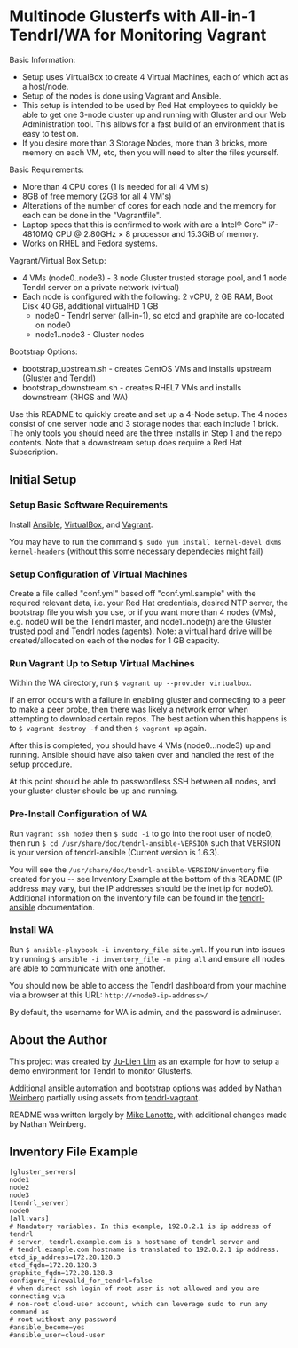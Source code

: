 # Multinode Glusterfs with All-in-1 Tendrl/WA for Monitoring Vagrant 

Basic Information:
* Setup uses VirtualBox to create 4 Virtual Machines, each of which act as a host/node.
* Setup of the nodes is done using Vagrant and Ansible. 
* This setup is intended to be used by Red Hat employees to quickly be able to get one 3-node cluster up and running with Gluster and our Web Administration tool. This allows for a fast build of an environment that is easy to test on. 
* If you desire more than 3 Storage Nodes, more than 3 bricks, more memory on each VM, etc, then you will need to alter the files yourself. 

Basic Requirements: 
* More than 4 CPU cores (1 is needed for all 4 VM's)
* 8GB of free memory (2GB for all 4 VM's)
* Alterations of the number of cores for each node and the memory for each can be done in the "Vagrantfile". 
* Laptop specs that this is confirmed to work with are a Intel® Core™ i7-4810MQ CPU @ 2.80GHz × 8 processor and 15.3GiB of memory. 
* Works on RHEL and Fedora systems.

Vagrant/Virtual Box Setup:
* 4 VMs (node0..node3) - 3 node Gluster trusted storage pool, and 1 node Tendrl server on a private network (virtual)
* Each node is configured with the following: 2 vCPU, 2 GB RAM, Boot Disk 40 GB, additional virtualHD 1 GB
   * node0 - Tendrl server (all-in-1), so etcd and graphite are co-located on node0
   * node1..node3 - Gluster nodes

Bootstrap Options:
* bootstrap_upstream.sh - creates CentOS VMs and installs upstream (Gluster and Tendrl)
* bootstrap_downstream.sh - creates RHEL7 VMs and installs downstream (RHGS and WA)

Use this README to quickly create and set up a 4-Node setup. The 4 nodes consist of one server node and 3 storage nodes that each include 1 brick. The only tools you should need are the three installs in Step 1 and the repo contents. Note that a downstream setup does require a Red Hat Subscription.

## Initial Setup

### Setup Basic Software Requirements
Install [Ansible](https://github.com/ansible/ansible), [VirtualBox](https://www.virtualbox.org/wiki/Downloads), and [Vagrant](http://www.vagrantup.com/downloads.html).

You may have to run the command `$ sudo yum install kernel-devel dkms kernel-headers` (without this some necessary dependecies might fail) 

### Setup Configuration of Virtual Machines
Create a file called "conf.yml" based off "conf.yml.sample" with the required relevant data, i.e. your Red Hat credentials, desired NTP server, the bootstrap file you wish you use, or if you want more than 4 nodes (VMs), e.g. node0 will be the Tendrl master, and node1..node(n) are the Gluster trusted pool and Tendrl nodes (agents). Note: a virtual hard drive will be created/allocated on each of the nodes for 1 GB capacity.

### Run Vagrant Up to Setup Virtual Machines
Within the WA directory, run `$ vagrant up --provider virtualbox`.

If an error occurs with a failure in enabling gluster and connecting to a peer to make a peer probe, then there was likely a network error when attempting to download certain repos. The best action when this happens is to `$ vagrant destroy -f` and then `$ vagrant up` again.

After this is completed, you should have 4 VMs (node0...node3) up and running. Ansible should have also taken over and handled the rest of the setup procedure.

At this point should be able to passwordless SSH between all nodes, and your gluster cluster should be up and running.

### Pre-Install Configuration of WA
Run `vagrant ssh node0` then `$ sudo -i` to go into the root user of node0, then run `$ cd /usr/share/doc/tendrl-ansible-VERSION` such that VERSION is your version of tendrl-ansible (Current version is 1.6.3).

You will see the `/usr/share/doc/tendrl-ansible-VERSION/inventory` file created for you -- see Inventory Example at the bottom of this README (IP address may vary, but the IP addresses should be the inet ip for node0). Additional information on the inventory file can be found in the [tendrl-ansible](https://github.com/Tendrl/tendrl-ansible) documentation.

### Install WA
Run `$ ansible-playbook -i inventory_file site.yml`. If you run into issues try running `$ ansible -i inventory_file -m ping all` and ensure all nodes are able to communicate with one another.

You should now be able to access the Tendrl dashboard from your machine via a browser at this URL: `http://<node0-ip-address>/`

By default, the username for WA is admin, and the password is adminuser.

## About the Author
This project was created by [Ju-Lien Lim](https://github.com/julienlim/) as an example for how to setup a demo environment for Tendrl to monitor Glusterfs.

Additional ansible automation and bootstrap options was added by [Nathan Weinberg](https://github.com/nathan-weinberg) partially using assets from [tendrl-vagrant](https://github.com/Tendrl/tendrl-vagrant).

README was written largely by [Mike Lanotte](https://github.com/mlanotte1998), with additional changes made by Nathan Weinberg.

## Inventory File Example 

```
[gluster_servers]
node1
node2
node3
[tendrl_server]
node0
[all:vars]
# Mandatory variables. In this example, 192.0.2.1 is ip address of tendrl
# server, tendrl.example.com is a hostname of tendrl server and
# tendrl.example.com hostname is translated to 192.0.2.1 ip address.
etcd_ip_address=172.28.128.3
etcd_fqdn=172.28.128.3
graphite_fqdn=172.28.128.3
configure_firewalld_for_tendrl=false
# when direct ssh login of root user is not allowed and you are connecting via
# non-root cloud-user account, which can leverage sudo to run any command as
# root without any password
#ansible_become=yes
#ansible_user=cloud-user
```
